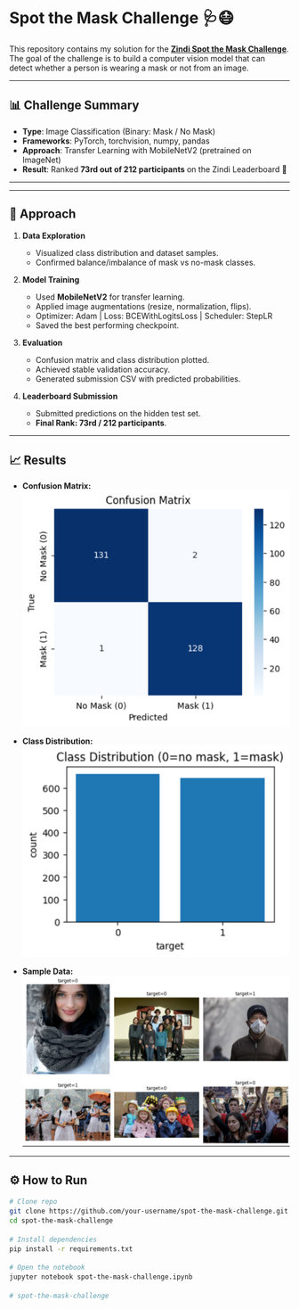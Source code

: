 # Spot the Mask Challenge 🩺😷  

This repository contains my solution for the **[Zindi Spot the Mask Challenge](https://zindi.africa/competitions/spot-the-mask-challenge)**.  
The goal of the challenge is to build a computer vision model that can detect whether a person is wearing a mask or not from an image.  

---

## 📊 Challenge Summary
- **Type**: Image Classification (Binary: Mask / No Mask)  
- **Frameworks**: PyTorch, torchvision, numpy, pandas  
- **Approach**: Transfer Learning with MobileNetV2 (pretrained on ImageNet)  
- **Result**: Ranked **73rd out of 212 participants** on the Zindi Leaderboard 🎉  

---


---

## 🚀 Approach
1. **Data Exploration**
   - Visualized class distribution and dataset samples.
   - Confirmed balance/imbalance of mask vs no-mask classes.

2. **Model Training**
   - Used **MobileNetV2** for transfer learning.
   - Applied image augmentations (resize, normalization, flips).
   - Optimizer: Adam | Loss: BCEWithLogitsLoss | Scheduler: StepLR  
   - Saved the best performing checkpoint.

3. **Evaluation**
   - Confusion matrix and class distribution plotted.
   - Achieved stable validation accuracy.
   - Generated submission CSV with predicted probabilities.

4. **Leaderboard Submission**
   - Submitted predictions on the hidden test set.
   - **Final Rank: 73rd / 212 participants**.

---

## 📈 Results
- **Confusion Matrix:**  
  ![Confusion Matrix](confusion_matrix.png)

- **Class Distribution:**  
  ![Class Distribution](Class_distrubution.png)

- **Sample Data:**  
  ![Sample Data](datasample.png)

---

## ⚙️ How to Run
```bash
# Clone repo
git clone https://github.com/your-username/spot-the-mask-challenge.git
cd spot-the-mask-challenge

# Install dependencies
pip install -r requirements.txt

# Open the notebook
jupyter notebook spot-the-mask-challenge.ipynb

#   s p o t - t h e - m a s k - c h a l l e n g e 
 
 